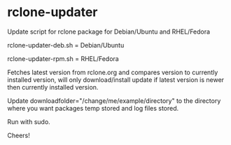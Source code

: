 # rclone-updater
Update script for rclone package for Debian/Ubuntu and RHEL/Fedora

rclone-updater-deb.sh = Debian/Ubuntu

rclone-updater-rpm.sh = RHEL/Fedora

Fetches latest version from rclone.org and compares version to currently installed version, will only download/install update if latest version is newer then currently installed version.

Update downloadfolder="/change/me/example/directory" to the directory where you want packages temp stored and log files stored.

Run with sudo.

Cheers!

